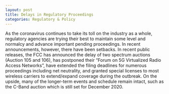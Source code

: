 ```yaml
---
layout: post
title: Delays in Regulatory Proceedings
categories: Regulatory & Policy
---
```


As the coronavirus continues to take its toll on the industry as a whole, regulatory agencies are trying their best to maintain some level and normalcy and advance important pending proceedings.  In recent announcements, however, there have been setbacks.  In recent public releases, the FCC has announced the delay of two spectrum auctions (Auction 105 and 106), has postponed their “Forum on 5G Virtualized Radio Access Networks”, have extended the filing deadlines for numerous proceedings including net neutrality, and granted special licenses to most wireless carriers to extend/expand coverage during the outbreak.  On the upside, many of the longer-term events and schedule remain intact, such as the C-Band auction which is still set for December 2020.
